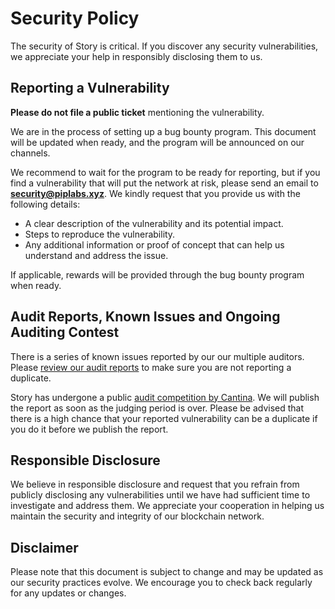 # Security Policy

The security of Story is critical. If you discover any security vulnerabilities, we appreciate your help in responsibly disclosing them to us.

## Reporting a Vulnerability

**Please do not file a public ticket** mentioning the vulnerability.

We are in the process of setting up a bug bounty program. This document will be updated when ready, and the program will be announced on our channels.

We recommend to wait for the program to be ready for reporting, but if you find a vulnerability that will put the network at risk, please send an email to **security@piplabs.xyz**. We kindly request that you provide us with the following details:

- A clear description of the vulnerability and its potential impact.
- Steps to reproduce the vulnerability.
- Any additional information or proof of concept that can help us understand and address the issue.

If applicable, rewards will be provided through the bug bounty program when ready.

## Audit Reports, Known Issues and Ongoing Auditing Contest

There is a series of known issues reported by our our multiple auditors. Please [review our audit reports](./audits/) to make sure you are not reporting a duplicate.

Story has undergone a public [audit competition by Cantina](https://cantina.xyz/competitions/0561defa-eeb2-4a74-8884-5d7a873afa58). We will publish the report as soon as the judging period is over.
Please be advised that there is a high chance that your reported vulnerability can be a duplicate if you do it before we publish the report.

## Responsible Disclosure

We believe in responsible disclosure and request that you refrain from publicly disclosing any vulnerabilities until we have had sufficient time to investigate and address them. We appreciate your cooperation in helping us maintain the security and integrity of our blockchain network.

## Disclaimer

Please note that this document is subject to change and may be updated as our security practices evolve. We encourage you to check back regularly for any updates or changes.

